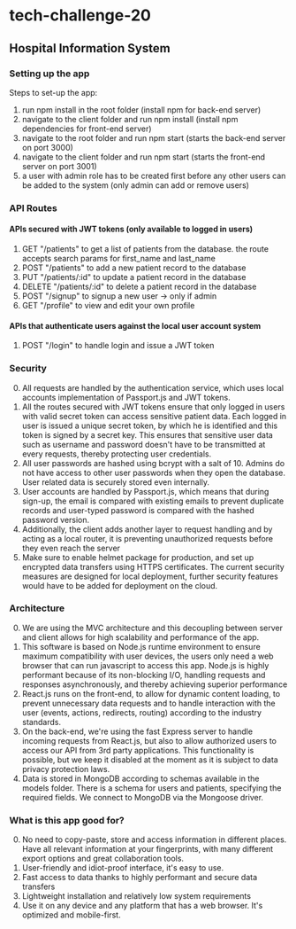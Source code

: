 # tech-challenge-20

## Hospital Information System

### Setting up the app

Steps to set-up the app:

1. run npm install in the root folder (install npm for back-end server)
2. navigate to the client folder and run npm install (install npm dependencies for front-end server)
3. navigate to the root folder and run npm start (starts the back-end server on port 3000)
4. navigate to the client folder and run npm start (starts the front-end server on port 3001)
5. a user with admin role has to be created first before any other users can be added to the system (only admin can add or remove users)

### API Routes

#### APIs secured with JWT tokens (only available to logged in users)
1. GET "/patients" to get a list of patients from the database. the route accepts search params for first_name and last_name
2. POST "/patients" to add a new patient record to the database
3. PUT "/patients/:id" to update a patient record in the database
4. DELETE "/patients/:id" to delete a patient record in the database
5. POST "/signup" to signup a new user -> only if admin
6. GET "/profile" to view and edit your own profile

#### APIs that authenticate users against the local user account system
1. POST "/login" to handle login and issue a JWT token

### Security
0. All requests are handled by the authentication service, which uses local accounts implementation of Passport.js and JWT tokens.
1. All the routes secured with JWT tokens ensure that only logged in users with valid secret token can access sensitive patient data. Each logged in user is issued a unique secret token, by which he is identified and this token is signed by a secret key. This ensures that sensitive user data such as username and password doesn't have to be transmitted at every requests, thereby protecting user credentials. 
2. All user passwords are hashed using bcrypt with a salt of 10. Admins do not have access to other user passwords when they open the database. User related data is securely stored even internally.
3. User accounts are handled by Passport.js, which means that during sign-up, the email is compared with existing emails to prevent duplicate records and user-typed password is compared with the hashed password version.
4. Additionally, the client adds another layer to request handling and by acting as a local router, it is preventing unauthorized requests before they even reach the server
5. Make sure to enable helmet package for production, and set up encrypted data transfers using HTTPS certificates. The current security measures are designed for local deployment, further security features would have to be added for deployment on the cloud.

### Architecture
0. We are using the MVC architecture and this decoupling between server and client allows for high scalability and performance of the app.
1. This software is based on Node.js runtime environment to ensure maximum compatibility with user devices, the users only need a web browser that can run javascript to access this app. Node.js is highly performant because of its non-blocking I/O, handling requests and responses asynchronously, and thereby achieving superior performance
2. React.js runs on the front-end, to allow for dynamic content loading, to prevent unnecessary data requests and to handle interaction with the user (events, actions, redirects, routing) according to the industry standards.
3. On the back-end, we're using the fast Express server to handle incoming requests from React.js, but also to allow authorized users to access our API from 3rd party applications. This functionality is possible, but we keep it disabled at the moment as it is subject to data privacy protection laws.
4. Data is stored in MongoDB according to schemas available in the models folder. There is a schema for users and patients, specifying the required fields. We connect to MongoDB via the Mongoose driver.

### What is this app good for?
0. No need to copy-paste, store and access information in different places. Have all relevant information at your fingerprints, with many different export options and great collaboration tools.
1. User-friendly and idiot-proof interface, it's easy to use.
2. Fast access to data thanks to highly performant and secure data transfers
3. Lightweight installation and relatively low system requirements
4. Use it on any device and any platform that has a web browser. It's optimized and mobile-first.
